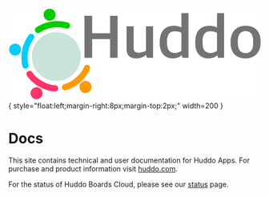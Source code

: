 ![Huddo Suite](assets/images/huddo-logo-72.png){ style="float:left;margin-right:8px;margin-top:2px;" width=200 }


# Docs

This site contains technical and user documentation for Huddo Apps. For purchase and product information visit [huddo.com](https://www.huddo.com).

For the status of Huddo Boards Cloud, please see our [status](status) page.

